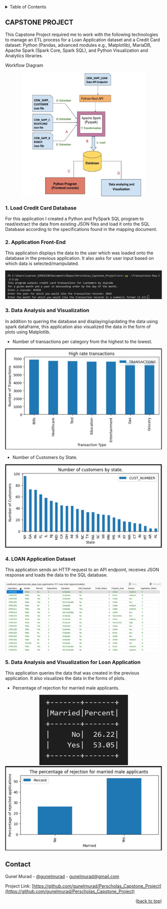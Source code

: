 <!-- TABLE OF CONTENTS -->
<details>
  <summary>Table of Contents</summary>
  <ol>
    <li><a href="#1.-load-credit-card-database">Load Credit Card Database (SQL)</a></li>
    <li><a href="#2.-application-front-end">Application Front-End</a></li>
    <li><a href="#3.-data-analysis-and-visualization">Data Analysis and Visualization</a></li>
    <li><a href="#4.-loan-application-dataset">LOAN Application Dataset</a></li>
    <li><a href="#5.-data-analysis-and-visualization-for-loan-application">Data Analysis and Visualization for Loan Application</a></li>
  </ol>
</details>

## CAPSTONE PROJECT

This Capstone Project required me to work with the following technologies to manage an ETL process for a Loan Application dataset and a Credit Card dataset: Python (Pandas, advanced modules e.g., Matplotlib), MariaDB, Apache Spark (Spark Core, Spark SQL), and Python Visualization and Analytics libraries.

Workflow Diagram
<div align="center">
    <img src="images/Workflow_Diagram.jpg" width=400 height=400 />
</div>

<!-- LoadCreditCardData -->
### 1. Load Credit Card Database

For this application I created a Python and PySpark SQL program to read/extract the data from existing JSON files and load it onto the SQL Database according to the specifications found in the mapping document.

<!-- ApplicationFrontEnd -->
### 2. Application Front-End

This application displays the data to the user which was loaded onto the database in the previous application. It also asks for user input based on which data is selected/manipulated.

<div align="center">
    <img src="images/Front_End_App.jpg" />
</div>

<!-- DataAnalysisVisualization -->
### 3. Data Analysis and Visualization

In addition to quering the database and displaying/updating the data using spark dataframe, this application also visualized the data in the form of plots using Matplotlib. 

* Number of transactions per category from the highest to the lowest.
<div align="center">
    <img src="images/High_rate_transactions.jpg" />
</div>

* Number of Customers by State.
<div align="center">
    <img src="images/Customers_By_State.jpg" />
</div>

<!-- LoanApplicationDataset -->
### 4. LOAN Application Dataset

This application sends an HTTP request to an API endpoint, receives JSON response and loads the data to the SQL database. 

<div align="center">
    <img src="images/API_Data.jpg" />
</div>

<!-- LoanApplicationVisualization -->
### 5. Data Analysis and Visualization for Loan Application

This application queries the data that was created in the previous application. It also visualizes the data in the forms of plots. 

* Percentage of rejection for married male applicants.
<div align="center">
    <img src="images/Married_Male_Rejected.jpg" />
</div>


<div align="center">
    <img src="images/Married_Male_Rejected1.jpg" />
</div>

<!-- CONTACT -->
## Contact

Gunel Murad - [@gunelmurad](https://www.linkedin.com/in/gunelmurad/) - gunelmurad@gmail.com

Project Link: [https://github.com/gunelmurad/Perscholas_Capstone_Project](https://github.com/gunelmurad/Perscholas_Capstone_Project)

<p align="right">(<a href="#readme-top">back to top</a>)</p>